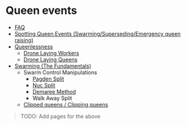 # Queen events

* [FAQ](faq)
* [Spotting Queen Events (Swarming/Superseding/Emergency queen raising)](spotting)
* [Queenlessness](determining_queenlessness)
    * [Drone Laying Workers](drone_laying_workers)
    * [Drone Laying Queens](drone_laying_queen)
* [Swarming (The Fundamentals)](swarming)
    * Swarm Control Manipulations
        * [Pagden Split](swarming/manipulations/pagden)
        * [Nuc Split](swarming/manipulations/nuc)
        * [Demaree Method](swarming/manipulations/demaree)
        * Walk Away Split
    * [Clipped queens / Clipping queens](swarming/clipping)

    
> TODO: Add pages for the above